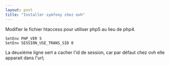 ```yaml
---
layout: post
title: "Installer symfony chez ovh"
---
```


Modifier le fichier htaccess pour utiliser php5 au lieu de php4.

    SetEnv PHP_VER 5
    SetEnv SESSION_USE_TRANS_SID 0

La deuxième ligne sert a cacher l'id de session, car par défaut chez ovh elle apparait dans l'url;